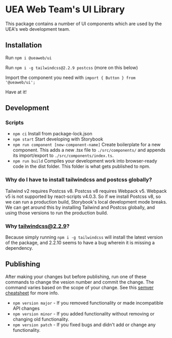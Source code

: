 # UEA Web Team's UI Library

This package contains a number of UI components which are used by the UEA's web development team.

## Installation

Run `npm i @ueaweb/ui`

Run `npm i -g tailwindcss@2.2.9 postcss` (more on this below)

Import the component you need with `import { Button } from '@ueaweb/ui';`

Have at it!

## Development

### Scripts

- `npm ci` Install from package-lock.json
- `npm start` Start developing with Storybook
- `npm run component [new-component-name]` Create boilerplate for a new component. This adds a new .tsx file to `./src/components/` and appends its import/export to `./src/components/index.ts`.
- `npm run build` Compiles your development work into browser-ready code in the dist folder. This folder is what gets published to npm.

### Why do I have to install tailwindcss and postcss globally?

Tailwind v2 requires Postcss v8. Postcss v8 requires Webpack v5. Webpack v5 is not supported by react-scripts v4.0.3. So if we install Postcss v8, so we can run a production build, Storybook's local development mode breaks. We can get around this by installing Tailwind and Postcss globally, and using those versions to run the production build.

### Why tailwindcss@2.2.9?

Because simply running `npm i -g tailwindcss` will install the latest version of the package, and 2.2.10 seems to have a bug wherein it is missing a dependency.

## Publishing

After making your changes but before publishing, run one of these commands to change the vesion number and commit the change. The command varies based on the scope of your change. See this [semver cheatsheet](https://devhints.io/semver) for more info.

- `npm version major` - If you removed functionality or made incompatible API changes
- `npm version minor` - If you added functionality without removing or changing old functionality.
- `npm version patch` - If you fixed bugs and didn't add or change any functionality.
